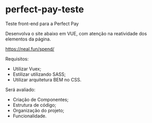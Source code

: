 # perfect-pay-teste
Teste front-end para a Perfect Pay

Desenvolva o site abaixo em VUE, com atenção na reatividade dos elementos da página. 

https://neal.fun/spend/

Requisitos:
- Utilizar Vuex;
- Estilizar utilizando SASS;
- Utilizar arquitetura BEM no CSS.

Será avaliado:
- Criação de Componentes;
- Estrutura de código;
- Organização do projeto;
- Funcionalidade.
